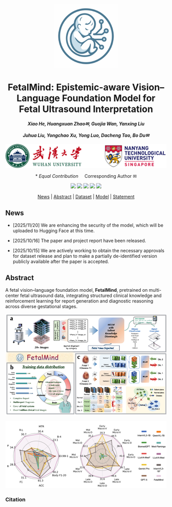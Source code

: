<p align="center">
    <img src="assets/fetalmind.png" alt="Image" width="200">
</p>
<div align="center">
<h1 align="center"> FetalMind: Epistemic-aware Vision–Language Foundation Model for Fetal Ultrasound Interpretation</h1>

<h4 align="center"><em>Xiao He, Huangxuan Zhao✉, Guojia Wan, Yanxing Liu </em></h4>

<h4 align="center"><em>Juhua Liu, Yongchao Xu, Yong Luo, Dacheng Tao, Bo Du✉</em></h4> 
<p align="center">
    <img src="assets/inst.png" alt="Image" width="600">
</p>

\* *Equal Contribution* &nbsp; &nbsp; Corresponding Author ✉

</div>

<p align="center">
    <a href="https://arxiv.org/abs/2510.12953"><img src="https://img.shields.io/badge/Arxiv-2505.12108-b31b1b.svg?logo=arXiv"></a>
    <!-- <a href="http://arxiv.org/abs/2408.09110"><img src="https://img.shields.io/badge/AAAI'25-Paper-blue"></a> -->
    <a href="https://hexiao0275.github.io/FetalMind/"><img src="https://img.shields.io/badge/FetalMind-Project_Page-<color>"></a>
    <a href="https://huggingface.co/datasets/jaychempan/EarthSynth-180K"><img src="https://img.shields.io/badge/%F0%9F%A4%97%20Dataset-HuggingFace-yellow?style=flat&logo=hug"></a>
    <a href="https://huggingface.co/jaychempan/EarthSynth"><img src="https://img.shields.io/badge/%F0%9F%A4%97%20Model-HuggingFace-yellow?style=flat&logo=hug"></a>
    <a href="https://github.com/jaychempan/EarthSynth/blob/main/LICENSE"><img src="https://img.shields.io/badge/License-MIT-orange"></a>
</p>

<p align="center">
  <a href="#news">News</a> |
  <a href="#abstract">Abstract</a> |
  <a href="#dataset">Dataset</a> |
  <a href="#model">Model</a> |
  <a href="#statement">Statement</a>
</p>


## News

- [2025/11/20] We are enhancing the security of the model, which will be uploaded to Hugging Face at this time.

- [2025/10/16] The paper and project report have been released.

- [2025/10/15] We are actively working to obtain the necessary approvals for dataset release and plan to make a partially de-identified version publicly available after the paper is accepted.

## Abstract

A fetal vision–language foundation model, **FetalMind**, pretrained on multi-center fetal ultrasound data, integrating structured clinical knowledge and reinforcement learning for report generation and diagnostic reasoning across diverse gestational stages.

<p align="center">
    <img src="assets/fetalmind_all.png" alt="Image" width="1000">
</p>
<p align="center">
    <img src="assets/performance.png" alt="Image" width="800">
</p>


### Citation

